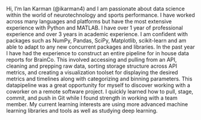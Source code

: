 Hi, I’m Ian Karman (@ikarman4) and I am passionate about data science within the world of neurotechnology and sports performance. 
I have worked across many languages and platforms but have the most extensive experience with Python and MATLAB. I have over 1 year of professional experience and
over 3 years in academic experience. I am confident with packages such as NumPy, Pandas, SciPy, Matplotlib, scikit-learn and am able to adapt to any new
concurrent packages and libraries. In the past year I have had the experience to construct an entire pipeline for in house data reports for BrainCo. This involved
accessing and pulling from an API, cleaning and prepping raw data, sorting storage structure across API metrics, and creating a visualization toolset for
displaying the desired metrics and timelines along with categorizing and binning parameters. This datapipeline was a great opportunity for myself to discover working
with a coworker on a remote software project. I quickly learned how to pull, stage, commit, and push in Git while I found strength in working with a team member.
My current learning interests are using more advanced machine learning libraries and tools as well as studying deep learning.


<!---
ikarman4/ikarman4 is a ✨ special ✨ repository because its `README.md` (this file) appears on your GitHub profile.
You can click the Preview link to take a look at your changes.
--->
